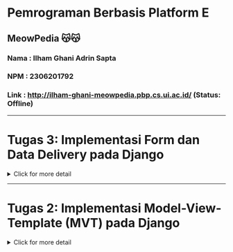 
# Pemrograman Berbasis Platform E 
## MeowPedia  😽😽
### Nama : Ilham Ghani Adrin Sapta
### NPM  : 2306201792
### Link : http://ilham-ghani-meowpedia.pbp.cs.ui.ac.id/ (Status: Offline)
---


# Tugas 3: Implementasi Form dan Data Delivery pada Django


<details>
<summary>Click for more detail</summary>
<br>

## Deskripsi Tugas
Pada tugas ini, Saya akan menjalankan implementasi konsep data delivery serta menerapkan beberapa konsep yang telah dipelajari selama sesi tutorial.

## Checklist Tugas
### ✅ Membuat input form untuk menambahkan objek model pada app sebelumnya.

### ✅  Tambahkan 4 fungsi views baru untuk melihat objek yang sudah ditambahkan dalam format XML, JSON, XML by ID, dan JSON by ID.

### ✅ Membuat routing URL untuk masing-masing views yang telah ditambahkan pada poin 2.

### ✅ Menjawab beberapa pertanyaan berikut pada README.md pada root folder.

  - #### 1️⃣ Jelaskan mengapa kita memerlukan data delivery dalam - pengimplementasian sebuah platform?.
  -  #### 2️⃣ Menurutmu, mana yang lebih baik antara XML dan JSON? Mengapa JSON lebih populer dibandingkan XML?
  - #### Jelaskan fungsi dari method is_valid() pada form Django dan mengapa kita membutuhkan method tersebut?
  - #### 3️⃣ Mengapa kita membutuhkan csrf_token saat membuat form di Django? Apa yang dapat terjadi jika kita tidak menambahkan csrf_token pada form Django? Bagaimana hal tersebut dapat dimanfaatkan oleh penyerang?
  - #### 4️⃣ Jelaskan bagaimana cara kamu mengimplementasikan checklist di atas secara step-by-step (bukan hanya sekadar mengikuti tutorial).

### ✅ Mengakses keempat URL di poin 2 menggunakan Postman, membuat screenshot dari hasil akses URL pada Postman, dan menambahkannya ke dalam README.md.

### ✅  Melakukan add-commit-push ke GitHub.

</details>




---


# Tugas 2: Implementasi Model-View-Template (MVT) pada Django

<details>
<summary>Click for more detail</summary>
<br>

### 1️⃣ Jelaskan bagaimana cara kamu mengimplementasikan checklist di atas secara step-by-step (bukan hanya sekadar mengikuti tutorial). 
Tema Project ini adalah toko adopsi kucing menggunakan Django Framework

#### ✅ Membuat sebuah proyek Django baru:
- Membuat direktori baru bernama meowpedia yang akan menjadi root dari project ini.
- Masuk ke dalam direktori dan membuat virtual environment python pada directory tersebut dengan kode berikut.
  
  ```
  python -m venv env
  ```

- Mengaktifkan virtual Enviroment agar bisa menginstall dependencies pada virtual environment dengan kode berikut.

  ```
  \env\scripts\activate
  ```


- Selanjutnya membuat file `requirement.txt` yang akan menampung semua dependencies yang digunakan oleh proyek ini, saat ini dependenciesnya adalah sebagai berikut.

  ```
  django
  gunicorn 
  whitenoise
  psycopg2-binary
  requests
  urllib3
  ```
- Terakhir yaitu menginstall seluruh dependencies pada requirements.txt dengan menjalankan perintah berikut.
  ```
  pip install -r requirements.txt
  ```

#### ✅ Membuat aplikasi dengan nama main pada proyek tersebut:
- Menjalankan command `python manage.py startapp main` pada root direktori untuk membuat kerangka aplikasi kita.
- Direktori aplikasi bernama main akan menjadi struktur aplikasi kita kedepannya.

#### ✅ Melakukan routing pada proyek agar dapat menjalankan aplikasi main:
- menambah aplikasi `'main'` pada variabel `INSTALLED_APPS` di direktori `meowpedia\settings.py` a agar aplikasi dapat ditampilkan.

#### ✅ Membuat model pada aplikasi main dengan nama Item dan memiliki atribut wajib sebagai berikut:
Selanjutnya memodifikasi models.py di folder main sebagai struktur database kita sebagai berikut:
```python
class MeowEntry(models.Model):
    name = models.CharField(max_length=255)
    price = models.IntegerField
    description = models.TextField
    species = models.CharField(max_length=255)
    colour = models.CharField(max_length=255)
    age = models.IntegerField
```
 name akan menerima tipe char dengaan panjang maximum 255.
 price akan menerima harga.
 description akan menerima Text.
 species akan menerima char.
 colour akan menerima char.
 age akan menerima integer.

#### ✅ Membuat sebuah fungsi pada views.py untuk dikembalikan ke dalam sebuah template HTML yang menampilkan nama aplikasi serta nama dan kelas kamu:
- Membuat direktori baru bernama `templates` pada direktor main.
- Membuat file bernama home.html pada direktori templates yang berisi kode HTML yang akan menampilkan nama aplikasi, nama, dan kelas:
- 
  ```markdown
  <h1>Meowpedia</h1>

  <h4>NPM: {{ npm }}</h5>
  <h4>Nama: {{ name }}</h5>
  <h4>Kelas: {{ class }}</h5>

  ```
  
- Menambah fungsi show_home pada views.py di direktori aplikasi main untuk mengembalikan nilai nama aplikasi, nama, dan kelas:
  ```python
  def show_home(request):
    context = {
        'npm' : '2306201792',
        'name': 'Ilham Ghani Adrin Sapta',
        'class': 'PBP E'
    }

    return render(request, "home.html", context)
  ```
- Menjalankan command `python manage.py makemigrations` dan `python manage.py migrate` untuk melakukan membuat berkas migrasi dan mengaplikasikan perubahan model ke basis data.

#### ✅ Membuat sebuah routing pada urls.py aplikasi main untuk memetakan fungsi yang telah dibuat pada views.py.
- Masuk ke file urls.py pada direktori aplikasi main untuk menulis rute url aplikasi main dan menggunakan fungsi yang telah dibuat:
  ```python
  from django.urls import path
  from main.views import show_home

  app_name = 'home'
  urlpatterns = [
      path('', show_home, name='show_home')
  ]

  ```
- Masuk ke dalam file `urls.py` pada direktori meowpedia dan import fungsi `include` dari `django.urls`.
- Menambah pattern url untuk aplikasi main yang menunjuk pada direktori `main.urls`:

  ```python
  from django.contrib import admin
  from django.urls import path, include

  urlpatterns = [
      path('admin/', admin.site.urls),
      path('', include('main.urls'))
  ]

  ```

#### ✅ Melakukan deployment ke PWS terhadap aplikasi yang sudah dibuat sehingga nantinya dapat diakses oleh teman-temanmu melalui Internet.
- Melakukan inisiasi git pada direktori utama dengan`git init`.
- Menambah konfigurasi user pada git.
- Menambah file .gitignore untuk file yang diabaikan.
- Membuat repositori baru pada github bernama `meowpedia`.
- Membuat branch baru bernama `main` pada git dan menghubungkan repositori lokal dengan repositori yang telah dibuat pada github dengan perintah. `git remote add origin <link repository>`
- Melakukan add, commit, dan push pada repositori github.
- menginisialisasi project baru pada PWS dengan nama project `meowpedia` dan menyimpan kredensial untuk kedepannya.
- menghubungkan repository saat ini dengan PWS melalui perintah `git remote add pws <pws repository>`.
- Menjalankan `python manage.py makemigrations` dan `python manage.py migrate` untuk memperbarui bentuk database
- lihat project di PWS dan tunggu hingga build selesai.
- Jika build selesai, lihat dan bagikan project ke teman-teman untuk dilihat 😺 

### 2️⃣ Buatlah bagan yang berisi request client ke web aplikasi berbasis Django beserta responnya dan jelaskan pada bagan tersebut kaitan antara urls.py, views.py, models.py, dan berkas html.
![](/img/PBPdrawio.png)

 + User akan menuliskan suatu permintaan ke browser yang kemudian akan diteruskan oleh internet.
 + Klien (browser) mengirim permintaan HTTP ke alamat project kita.
 + Project menerima permintaan melalui `url.py` dimana akan diperiksa apakaah yang meminta adalah user yang valid
 + Kemudian URLS akan melanjutkan pengguna ke `views.py` dimana ia akan membangun aplikasi yang akan ditampilkan
 + `views.py` akan meminta ke models untuk mendapatkan data dan informasi dari database. user juga bisa menambahkan sesuatu ke database jika diizinka
 + `views.py` juga akan meminta ke template untuk tampilan utama yang akan dilihat pengguna
 + terakhir, `views.py` membangun bentuk akhir aplikasi untuk dikembalikan ke pengguna

### 3️⃣ Jelaskan fungsi git dalam pengembangan perangkat lunak!
  git berperan penting sebagai version control dan collaborative tool yang memungkinkan pengembangan perangkat lunak besar yang terstruktur. Sebelum adanya git, setiap pengembang harus memberi source code program ke pengembang yang lain yang ingin ikut mengembangkan perangkat lunak yang sama. pada saat yang sama, pengembang yang lain tidak bisa mengubah source code itu sesukanya tanpa kemungkinan terjadinya konflik dengan pengembang yang lain sehingga pengembangan menjadi lambat dan error-prone.
  
  Dengan git, pengembangan menjadi jauh lebih terstruktur dengan fitur fitur utama yang ditawari git yaitu:

  + Track History: pengembang dapat melihat sejarah pengembangannya
  + Backup: pengembang dapat kembali ke versi kode yang sudah di simpan di git jika terjadi masalah dengan kode saat ini
  + Collaborative Development: beberapa pengembang dapat bekerja pada satu proyek yang sama di waktu yang sama dengan tools tambahan seperti github yang memungkinkan git untuk terhubung ke internet.
  + Branching: saat pengembangan suatu fitur selesai, fitur tersebut dapat di-integrasikan dengan kode utama dengan fitur branch merge. fitur ini juga membuat kode utama tidak berubah saat pengembangan fitur lainnya.

  Masih banyak fitur yang git tawarkan untuk memudahkan proses pengembangan perangkat lunak. Oleh karena beberapa alasan tersebut, git menjadi standar industri dalam pengembangan perangkat lunak.


### 4️⃣ Menurut Anda, dari semua framework yang ada, mengapa framework Django dijadikan permulaan pembelajaran pengembangan perangkat lunak?
  Menurut saya, alasan utama kenapa Django dijadikan pembelajaran utama dibanding framework lain adalah karena prinsip yang ada di Django itu sendiri yaitu RAPID DEVELOPMENT.

  Di Django sendiri, prinsip rapid development ini ada dalam bentuk fitur dan kemampuan yang diberikan django ke para  yang sangat lengkap. misalnya, Django hadir dengan banyak fitur web development utama yang sering digunakan pengembang sehingga kita tidak perlu membuat kode-kode sederhana sehingga membuat proses pengembangan lebih berfokus kepada hasil akhir.

  Beberapa fitur utama lainnya yang menjadikan Django sebagai permulaan pembelajaran adalah:

  + ORM, atau object relational model yang memberikan pengembang cara mudah untuk melaksanakan CRUD(Create, Retrive, Update, Delete) pada database setelah model dibuat.
  + Database Migration, saat struktur database perlu diubah, django membuatnya sangat mudah bagi pengembang
  + MVT, dengan MVT, django menggunakan sistem antarmuka yang intuitif dan mengedepankan pengembangan terstruktur.
  + Powerfull Routing, Django menyediakan alat routing yang mudah, dengan dynamic URLS. 
  + Essentials built-in, fitur seperti admin, autentikasi, users sudah ada di Django sehingga pengembang dapat fokus ke logic utama aplikasinya

Dari beberapa alasan tersebut, dapat disimpulkan bahwa Django adalah framework yang tepat sebagai alat pembelajaran pertama.

### 5️⃣ Mengapa model pada Django disebut sebagai ORM?
Di Django, kita dapat berinteraksi dengan database melalui objek objek yang kita buat dibanding menulis query SQL khusus untuk setiap perintah ke database.

Dalam Django, model adalah representasi dari tabel dalam database, dan setiap field dalam model merepresentasikan kolom dalam tabel. ORM ini membantu mengelola dan memanipulasi data dalam database dengan menggunakan method di Python tanpa perlu menulis SQL secara manual.
fitur yang ada pada ORM meliputi

+ Mapping antara Objek dan Database, Kelas model Django dihubungkan ke tabel database, di mana setiap instance dari model merepresentasikan satu baris data di database.

+ CRUD Operations, Django ORM menyediakan cara mudah untuk melakukan operasi CRUD (Create, Read, Update, Delete) dengan cara Pythonik seperti Model.objects.create(), Model.objects.filter(), dan Model.objects.delete().

+ Abstraksi Database, ORM memungkinkan untuk menggunakan berbagai database (MySQL, PostgreSQL, SQLite, dll.) tanpa perlu mengubah kode Python, cukup mengubah konfigurasi database.

karena interaksi antara database dan model object inilah django disebut sebagai ORM.

</details>
